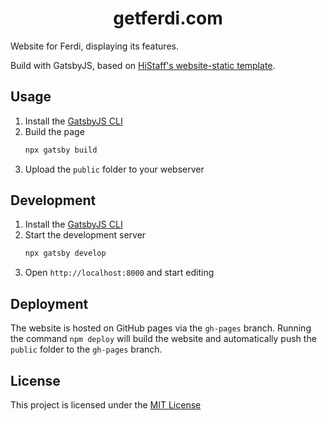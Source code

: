 <h1 align="center">
  getferdi.com
</h1>

Website for Ferdi, displaying its features.

Build with GatsbyJS, based on [HiStaff's website-static template](https://github.com/histaff/website-static).

## Usage

1. Install the [GatsbyJS CLI](https://www.gatsbyjs.org/docs/gatsby-cli/)
2. Build the page
   ```sh
   npx gatsby build
   ```
3. Upload the `public` folder to your webserver

## Development

1. Install the [GatsbyJS CLI](https://www.gatsbyjs.org/docs/gatsby-cli/)
2. Start the development server
   ```sh
   npx gatsby develop
   ```
3. Open `http://localhost:8000` and start editing

## Deployment

The website is hosted on GitHub pages via the `gh-pages` branch.
Running the command `npm deploy` will build the website and automatically push the `public` folder to the `gh-pages` branch.

## License

This project is licensed under the [MIT License](./LICENSE)
